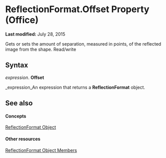 
# ReflectionFormat.Offset Property (Office)

 **Last modified:** July 28, 2015

Gets or sets the amount of separation, measured in points, of the reflected image from the shape. Read/write

## Syntax

 _expression_. **Offset**

 _expression_An expression that returns a  **ReflectionFormat** object.


## See also


#### Concepts


 [ReflectionFormat Object](9684dbb3-5b99-113b-9808-1173fdd719a9.md)
#### Other resources


 [ReflectionFormat Object Members](040424e8-2903-8416-c294-872d872d5277.md)
